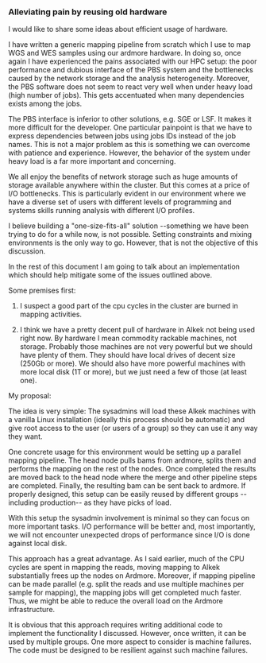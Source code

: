 ### Alleviating pain by reusing old hardware

I would like to share some ideas about efficient usage of hardware.

I have written a generic mapping pipeline from scratch which I use to map WGS and WES samples using our ardmore hardware. In doing so, once again I have experienced the pains associated with our HPC setup: the poor performance and dubious interface of the PBS system and the bottlenecks caused by the network storage and the analysis heterogeneity. Moreover, the PBS software does not seem to react very well when under heavy load (high number of jobs). This gets accentuated when many dependencies exists among the jobs.

The PBS interface is inferior to other solutions, e.g. SGE or LSF. It makes it more difficult for the developer. One particular painpoint is that we have to express dependencies between jobs using jobs IDs instead of the job names. This is not a major problem as this is something we can overcome with patience and experience. However, the behavior of the system under heavy load is a far more important and concerning.

We all enjoy the benefits of network storage such as huge amounts of storage available anywhere within the cluster. But this comes at a price of I/O bottlenecks. This is particularly evident in our environment where we have a diverse set of users with different levels of programming and systems skills running analysis with different I/O profiles.

I believe building a "one-size-fits-all" solution --something we have been trying to do for a while now, is not possible. Setting constraints and mixing environments is the only way to go. However, that is not the objective of this discussion.

In the rest of this document I am going to talk about an implementation which should help mitigate some of the issues outlined above. 

Some premises first:

1) I suspect a good part of the cpu cycles in the cluster are burned in mapping activities. 

2) I think we have a pretty decent pull of hardware in Alkek not being used right now. By hardware I mean commodity rackable machines, not storage. Probably those machines are not very powerful but we should have plenty of them. They should have local drives of decent size (250Gb or more). We should also have more powerful machines with more local disk (1T or more), but we just need a few of those (at least one).

My proposal:

The idea is very simple: The sysadmins will load these Alkek machines with a vanilla Linux installation (ideally this process should be automatic) and give root access to the user (or users of a group) so they can use it any way they want.

One concrete usage for this environment would be setting up a parallel mapping pipeline. The head node pulls bams from ardmore, splits them and performs the mapping on the rest of the nodes. Once completed the results are moved back to the head node where the merge and other pipeline steps are completed. Finally, the resulting bam can be sent back to ardmore. If properly designed, this setup can be easily reused by different groups --including production-- as they have picks of load.

With this setup the sysadmin involvement is minimal so they can focus on more important tasks. I/O performance will be better and, most importantly, we will not encounter unexpected drops of performance since I/O is done against local disk.

This approach has a great advantage. As I said earlier, much of the CPU cycles are spent in mapping the reads, moving mapping to Alkek substantially frees up the nodes on Ardmore. Moreover, if mapping pipeline can be made parallel (e.g. split the reads and use multiple machines per sample for mapping), the mapping jobs will get completed much faster. Thus, we might be able to reduce the overall load on the Ardmore infrastructure.

It is obvious that this approach requires writing additional code to implement the functionality I discussed. However, once written, it can be used by multiple groups. One more aspect to consider is machine failures. The code must be designed to be resilient against such machine failures.









